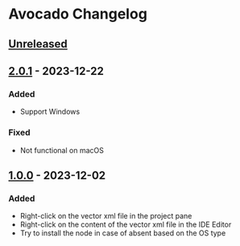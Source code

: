 <!-- Keep a Changelog guide -> https://keepachangelog.com -->

# Avocado Changelog

## [Unreleased]

## [2.0.1] - 2023-12-22

### Added

- Support Windows

### Fixed

- Not functional on macOS


## [1.0.0] - 2023-12-02

### Added

- Right-click on the vector xml file in the project pane
- Right-click on the content of the vector xml file in the IDE Editor
- Try to install the node in case of absent based on the OS type

[Unreleased]: https://github.com/Drjacky/Avocado/compare/v2.0.1...HEAD
[2.0.1]: https://github.com/Drjacky/Avocado/commits/v2.0.1
[1.0.0]: https://github.com/Drjacky/Avocado/commits/v1.0.0
